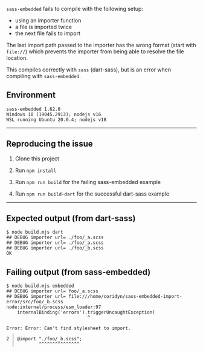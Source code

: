 `sass-embedded` fails to compile with the following setup:

 * using an importer function
 * a file is imported twice
 * the next file fails to import

The last import path passed to the importer has the wrong format (start with `file://`) which prevents the importer from being able to resolve the file location.

This compiles correctly with `sass` (dart-sass), but is an error when compiling with `sass-embedded`.

## Environment

```
sass-embedded 1.62.0
Windows 10 (19045.2913); nodejs v16
WSL running Ubuntu 20.0.4; nodejs v18
```

------------------------------------

## Reproducing the issue

1. Clone this project

2. Run `npm install`

3. Run `npm run build` for the failing sass-embedded example

4. Run `npm run build-dart` for the successful dart-sass example

------------------------------------

## Expected output (from dart-sass)

```
$ node build.mjs dart
## DEBUG importer url= ./foo/_a.scss
## DEBUG importer url= ./foo/_a.scss
## DEBUG importer url= ./foo/_b.scss
OK
```

## Failing output (from sass-embedded)

```
$ node build.mjs embedded
## DEBUG importer url= foo/_a.scss
## DEBUG importer url= file:///home/coridyn/sass-embedded-import-error/src/foo/_b.scss
node:internal/process/esm_loader:97
    internalBinding('errors').triggerUncaughtException(
                              ^

Error: Error: Can't find stylesheet to import.
  ╷
2 │ @import "./foo/_b.scss";
  │         ^^^^^^^^^^^^^^^
```

